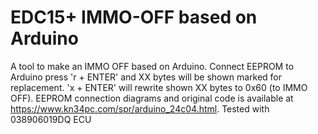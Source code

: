 # EDC15+ IMMO-OFF based on Arduino
A tool to make an IMMO OFF based on Arduino. Connect EEPROM to Arduino press 'r + ENTER' and XX bytes will be shown marked for replacement. 'x + ENTER' will rewrite shown XX bytes to 0x60 (to IMMO OFF). EEPROM connection diagrams and original code is available at https://www.kn34pc.com/spr/arduino_24c04.html. Tested with 038906019DQ ECU
